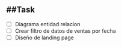 ##Task
---
-[ ] Diagrama entidad relacion
-[ ] Crear filtro de datos de ventas por fecha
-[ ] Diseño de landing page
